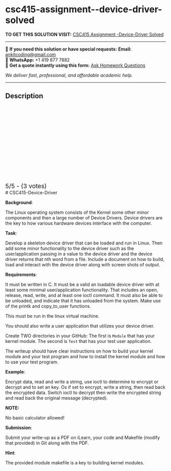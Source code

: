 # csc415-assignment--device-driver-solved
**TO GET THIS SOLUTION VISIT:** [CSC415 Assignment -Device-Driver Solved](https://www.ankitcodinghub.com/product/csc415-assignment-device-driver-solved/)


---

📩 **If you need this solution or have special requests:** **Email:** ankitcoding@gmail.com  
📱 **WhatsApp:** +1 419 877 7882  
📄 **Get a quote instantly using this form:** [Ask Homework Questions](https://www.ankitcodinghub.com/services/ask-homework-questions/)

*We deliver fast, professional, and affordable academic help.*

---

<h2>Description</h2>



<div class="kk-star-ratings kksr-auto kksr-align-center kksr-valign-top" data-payload="{&quot;align&quot;:&quot;center&quot;,&quot;id&quot;:&quot;93557&quot;,&quot;slug&quot;:&quot;default&quot;,&quot;valign&quot;:&quot;top&quot;,&quot;ignore&quot;:&quot;&quot;,&quot;reference&quot;:&quot;auto&quot;,&quot;class&quot;:&quot;&quot;,&quot;count&quot;:&quot;3&quot;,&quot;legendonly&quot;:&quot;&quot;,&quot;readonly&quot;:&quot;&quot;,&quot;score&quot;:&quot;5&quot;,&quot;starsonly&quot;:&quot;&quot;,&quot;best&quot;:&quot;5&quot;,&quot;gap&quot;:&quot;4&quot;,&quot;greet&quot;:&quot;Rate this product&quot;,&quot;legend&quot;:&quot;5\/5 - (3 votes)&quot;,&quot;size&quot;:&quot;24&quot;,&quot;title&quot;:&quot;CSC415 Assignment -Device-Driver Solved&quot;,&quot;width&quot;:&quot;138&quot;,&quot;_legend&quot;:&quot;{score}\/{best} - ({count} {votes})&quot;,&quot;font_factor&quot;:&quot;1.25&quot;}">

<div class="kksr-stars">

<div class="kksr-stars-inactive">
            <div class="kksr-star" data-star="1" style="padding-right: 4px">


<div class="kksr-icon" style="width: 24px; height: 24px;"></div>
        </div>
            <div class="kksr-star" data-star="2" style="padding-right: 4px">


<div class="kksr-icon" style="width: 24px; height: 24px;"></div>
        </div>
            <div class="kksr-star" data-star="3" style="padding-right: 4px">


<div class="kksr-icon" style="width: 24px; height: 24px;"></div>
        </div>
            <div class="kksr-star" data-star="4" style="padding-right: 4px">


<div class="kksr-icon" style="width: 24px; height: 24px;"></div>
        </div>
            <div class="kksr-star" data-star="5" style="padding-right: 4px">


<div class="kksr-icon" style="width: 24px; height: 24px;"></div>
        </div>
    </div>

<div class="kksr-stars-active" style="width: 138px;">
            <div class="kksr-star" style="padding-right: 4px">


<div class="kksr-icon" style="width: 24px; height: 24px;"></div>
        </div>
            <div class="kksr-star" style="padding-right: 4px">


<div class="kksr-icon" style="width: 24px; height: 24px;"></div>
        </div>
            <div class="kksr-star" style="padding-right: 4px">


<div class="kksr-icon" style="width: 24px; height: 24px;"></div>
        </div>
            <div class="kksr-star" style="padding-right: 4px">


<div class="kksr-icon" style="width: 24px; height: 24px;"></div>
        </div>
            <div class="kksr-star" style="padding-right: 4px">


<div class="kksr-icon" style="width: 24px; height: 24px;"></div>
        </div>
    </div>
</div>


<div class="kksr-legend" style="font-size: 19.2px;">
            5/5 - (3 votes)    </div>
    </div>
# CSC415-Device-Driver

**Background**:

The Linux operating system consists of the Kernel some other minor components and then a large number of Device Drivers. Device drivers are the key to how various hardware devices interface with the computer.

**Task**:

Develop a skeleton device driver that can be loaded and run in Linux. Then add some minor functionality to the device driver such as the user/application passing in a value to the device driver and the device driver returns that nth word from a file. Include a document on how to build, load and interact with the device driver along with screen shots of output.

**Requirements**:

It must be written in C. It must be a valid an loadable device driver with at least some minimal user/application functionality. That includes an open, release, read, write, and at least one ioctl command. It must also be able to be unloaded, and indicate that it has unloaded from the system. Make use of the printk and copy_to_user functions.

This must be run in the linux virtual machine.

You should also write a user application that utilizes your device driver.

Create TWO directories in your GitHub: The first is `Module` that has your kernel module. The second is `Test` that has your test user application.

The writeup should have clear instructions on how to build your kernel module and your test program and how to install the kernel module and how to use your test program.

**Example**:

Encrypt data, read and write a string, use ioctl to determine to encrypt or decrypt and to set an key. Os if set to encrypt, write a string, then read back the encrypted data. Switch ioctl to decrypt then write the encrypted string and read back the original message (decrypted).

**NOTE:**

No basic calculator allowed!

**Submission**:

Submit your write-up as a PDF on iLearn, your code and Makefile (modify that provided) in Git along with the PDF.

**Hint**:

The provided module makefile is a key to building kernel modules.

&nbsp;

&nbsp;
